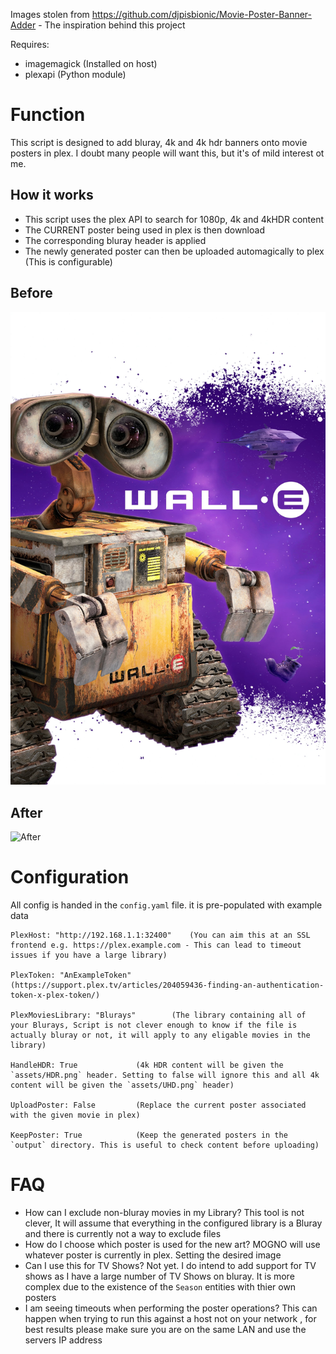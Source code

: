 Images stolen from https://github.com/djpisbionic/Movie-Poster-Banner-Adder - The inspiration behind this project

Requires:
  - imagemagick (Installed on host)
  - plexapi (Python module)


# Function

This script is designed to add bluray, 4k and 4k hdr banners onto movie posters in plex. I doubt many people will want this, but it's of mild interest ot me.

## How it works

  - This script uses the plex API to search for 1080p, 4k and 4kHDR content
  - The CURRENT poster being used in plex is then download
  - The corresponding bluray header is applied
  - The newly generated poster can then be uploaded automagically to plex (This is configurable)

## Before
![Before](assets/before.jpg?raw=true "Before")

## After
![After](assets/after.jpg.jpg?raw=true "After")


# Configuration

All config is handed in the `config.yaml` file. it is pre-populated with example data

```
PlexHost: "http://192.168.1.1:32400"	(You can aim this at an SSL frontend e.g. https://plex.example.com - This can lead to timeout issues if you have a large library)

PlexToken: "AnExampleToken"		(https://support.plex.tv/articles/204059436-finding-an-authentication-token-x-plex-token/)

PlexMoviesLibrary: "Blurays" 		(The library containing all of your Blurays, Script is not clever enough to know if the file is actually bluray or not, it will apply to any eligable movies in the library)

HandleHDR: True				(4k HDR content will be given the `assets/HDR.png` header. Setting to false will ignore this and all 4k content will be given the `assets/UHD.png` header)

UploadPoster: False			(Replace the current poster associated with the given movie in plex)

KeepPoster: True			(Keep the generated posters in the `output` directory. This is useful to check content before uploading)
```

# FAQ

  - How can I exclude non-bluray movies in my Library? 		This tool is not clever, It will assume that everything in the configured library is a Bluray and there is currently not a way to exclude files
  - How do I choose which poster is used for the new art?	MOGNO will use whatever poster is currently in plex. Setting the desired image
  - Can I use this for TV Shows?				Not yet. I do intend to add support for TV shows as I have a large number of TV Shows on bluray. It is more complex due to the existence of the `Season` entities with thier own posters
  - I am seeing timeouts when performing the poster operations?	This can happen when trying to run this against a host not on your network , for best results please make sure you are on the same LAN and use the servers IP address
